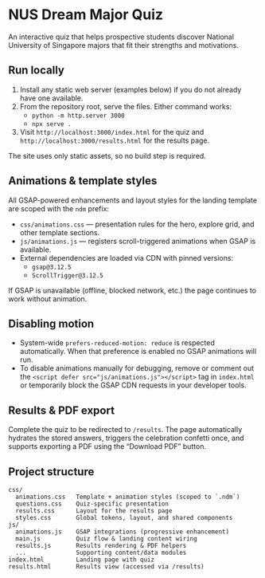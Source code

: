 # NUS Dream Major Quiz

An interactive quiz that helps prospective students discover National University of Singapore majors that fit their strengths and motivations.

## Run locally

1. Install any static web server (examples below) if you do not already have one available.
2. From the repository root, serve the files. Either command works:
   - `python -m http.server 3000`
   - `npx serve .`
3. Visit `http://localhost:3000/index.html` for the quiz and `http://localhost:3000/results.html` for the results page.

The site uses only static assets, so no build step is required.

## Animations & template styles

All GSAP-powered enhancements and layout styles for the landing template are scoped with the `ndm` prefix:

- `css/animations.css` &mdash; presentation rules for the hero, explore grid, and other template sections.
- `js/animations.js` &mdash; registers scroll-triggered animations when GSAP is available.
- External dependencies are loaded via CDN with pinned versions:
  - `gsap@3.12.5`
  - `ScrollTrigger@3.12.5`

If GSAP is unavailable (offline, blocked network, etc.) the page continues to work without animation.

## Disabling motion

- System-wide `prefers-reduced-motion: reduce` is respected automatically. When that preference is enabled no GSAP animations will run.
- To disable animations manually for debugging, remove or comment out the `<script defer src="js/animations.js"></script>` tag in `index.html` or temporarily block the GSAP CDN requests in your developer tools.

## Results & PDF export

Complete the quiz to be redirected to `/results`. The page automatically hydrates the stored answers, triggers the celebration confetti once, and supports exporting a PDF using the “Download PDF” button.

## Project structure

```
css/
  animations.css   Template + animation styles (scoped to `.ndm`)
  questions.css    Quiz-specific presentation
  results.css      Layout for the results page
  styles.css       Global tokens, layout, and shared components
js/
  animations.js    GSAP integrations (progressive enhancement)
  main.js          Quiz flow & landing content wiring
  results.js       Results rendering & PDF helpers
  ...              Supporting content/data modules
index.html         Landing page with quiz
results.html       Results view (accessed via /results)
```
